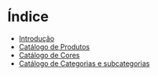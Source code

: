 # Índice

* [Introdução](README.md)
* [Catálogo de Produtos](products.md)
* [Catálogo de Cores](colors.md)
* [Catálogo de Categorias e subcategorias](categories.md)
